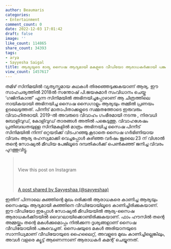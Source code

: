 ```yaml
---
author: Beaumaris
categories:
- Entertainment
comment_count: 0
date: 2022-12-03 17:01:42
draft: false
image: ''
like_count: 114865
share_count: 34393
tags:
- arya
- Sayyesha Saigal
title: ആര്യയുടെ ഭാര്യ സൈഷ ആദ്യമായി മകളുടെ വീഡിയോ ആരാധകർക്കായി പങ്കുവച്ചു,  വൈറൽ വീഡിയോ
view_count: 1457617
---
```


തമിഴ് സിനിമയിൽ വ്യത്യസ്തമായ കഥകൾ തിരഞ്ഞെടുക്കുകയാണ് ആര്യ. ഈ സാഹചര്യത്തിൽ 2018ൽ സന്തോഷ് പി.ജയകുമാർ സംവിധാനം ചെയ്ത ‘ഗജിനികാന്ത്’ എന്ന സിനിമയിൽ അഭിനയിച്ചപ്പോഴാണ് ആ ചിത്രത്തിലെ നായികയായി അഭിനയിച്ച സൈഷ സൈഗാളും ആര്യയും തമ്മിൽ പ്രണയം ഉടലെടുത്തത്. പിന്നീട് മാതാപിതാക്കളുടെ സമ്മതത്തോടെ ഇരുവരും വിവാഹിതരായി. 2019-ൽ അവരുടെ വിവാഹം ഗംഭീരമായി നടന്നു , നിരവധി ബോളിവുഡ്, കോളിവുഡ് താരങ്ങൾ അതിൽ പങ്കെടുത്തു. വിവാഹശേഷം പ്രതിബദ്ധതയുള്ള സിനിമകളിൽ മാത്രം അഭിനയിച്ച സൈഷ പിന്നീട് സിനിമയിൽ നിന്ന് ഒറ്റയടിക്ക് വിടപറഞ്ഞു.കൂടാതെ സൈഷ ഗർഭിണിയായ വിവരം ആര്യ രഹസ്യമാക്കി വെച്ചപ്പോൾ കഴിഞ്ഞ വർഷം ജൂലൈ 23 ന് വിശാൽ തന്റെ സോഷ്യൽ മീഡിയ പേജിലൂടെ ദമ്പതികൾക്ക് പെൺകുഞ്ഞ് ജനിച്ച വിവരം പുറത്തുവിട്ടു. 

> &nbsp; 
> 
> View this post on Instagram
> 
> &nbsp; 
> 
> [A post shared by Sayyeshaa (@sayyeshaa)](https://www.instagram.com/reel/Cls4h5roo_T/?utm_source=ig_embed&utm_campaign=loading)

ഇതിന് പിന്നാലെ കുഞ്ഞിന്റെ മുഖം ഒരിക്കൽ ആരാധകരെ കാണിച്ച ആര്യയും സൈഷയും ആദ്യമായി കുഞ്ഞിനെ വീഡിയോയിലൂടെ കാണിച്ചിരിക്കുകയാണ്. ഈ വീഡിയോ ഇപ്പോൾ സോഷ്യൽ മീഡിയയിൽ ആര്യ-സൈഷ ആരാധകർക്കിടയിൽ വൈറലായിക്കൊണ്ടിരിക്കുകയാണ്. ഫാം ഹൗസിൽ തന്റെ അമ്മയ്ക്കും തന്റെ മകൾക്കുമൊപ്പം നിൽക്കുന്ന ദൃശ്യങ്ങളാണ് സൈഷ വീഡിയോയിൽ പങ്കുവെച്ചത്. സൈഷയുടെ മകൾ അരിയാനയുടെ സാന്നിധ്യമാണ് വീഡിയോയുടെ ഹൈലൈറ്റ്, അവളുടെ മുഖം കാണിച്ചില്ലെങ്കിലും, അവൾ വളരെ ക്യൂട്ട് ആണെന്നാണ് ആരാധകർ കമന്റ് ചെയ്യുന്നത്.